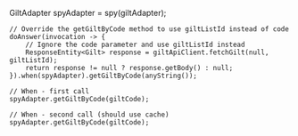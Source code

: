 GiltAdapter spyAdapter = spy(giltAdapter);
    
    // Override the getGiltByCode method to use giltListId instead of code
    doAnswer(invocation -> {
        // Ignore the code parameter and use giltListId instead
        ResponseEntity<Gilt> response = giltApiClient.fetchGilt(null, giltListId);
        return response != null ? response.getBody() : null;
    }).when(spyAdapter).getGiltByCode(anyString());
    
    // When - first call
    spyAdapter.getGiltByCode(giltCode);
    
    // When - second call (should use cache)
    spyAdapter.getGiltByCode(giltCode);
    
